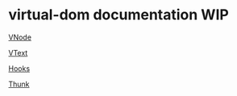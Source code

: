 virtual-dom documentation WIP
====================
[VNode](https://github.com/littleloops/virtual-dom-docs-wip/blob/master/vnode.md)

[VText](https://github.com/littleloops/virtual-dom-docs-wip/blob/master/vtext.md)

[Hooks](https://github.com/littleloops/virtual-dom-docs-wip/blob/master/hooks.md)

[Thunk](https://github.com/littleloops/virtual-dom-docs-wip/blob/master/thunk.md)
